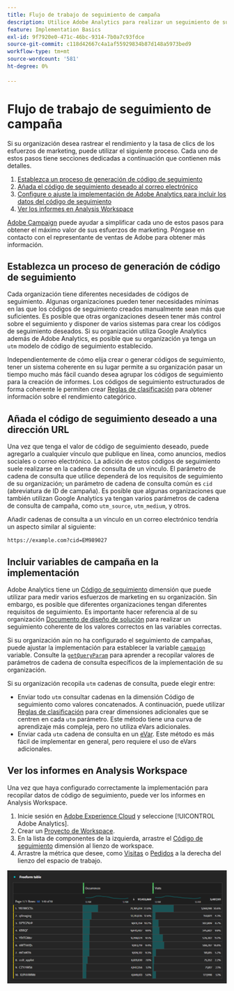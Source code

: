 ```yaml
---
title: Flujo de trabajo de seguimiento de campaña
description: Utilice Adobe Analytics para realizar un seguimiento de sus esfuerzos de marketing.
feature: Implementation Basics
exl-id: 9f7920e0-471c-46bc-9314-7b0a7c93fdce
source-git-commit: c118d42667c4a1af55929834b87d148a5973bed9
workflow-type: tm+mt
source-wordcount: '581'
ht-degree: 0%

---
```


# Flujo de trabajo de seguimiento de campaña

Si su organización desea rastrear el rendimiento y la tasa de clics de los esfuerzos de marketing, puede utilizar el siguiente proceso. Cada uno de estos pasos tiene secciones dedicadas a continuación que contienen más detalles.

1. [Establezca un proceso de generación de código de seguimiento](#establish-a-tracking-code-generation-process)
1. [Añada el código de seguimiento deseado al correo electrónico](#add-the-desired-tracking-code-to-the-email)
1. [Configure o ajuste la implementación de Adobe Analytics para incluir los datos del código de seguimiento](#include-campaign-variables-in-your-implementation)
1. [Ver los informes en Analysis Workspace](#view-the-reports-in-analysis-workspace)

[Adobe Campaign](https://business.adobe.com/products/campaign/adobe-campaign.html) puede ayudar a simplificar cada uno de estos pasos para obtener el máximo valor de sus esfuerzos de marketing. Póngase en contacto con el representante de ventas de Adobe para obtener más información.

## Establezca un proceso de generación de código de seguimiento

Cada organización tiene diferentes necesidades de códigos de seguimiento. Algunas organizaciones pueden tener necesidades mínimas en las que los códigos de seguimiento creados manualmente sean más que suficientes. Es posible que otras organizaciones deseen tener más control sobre el seguimiento y disponer de varios sistemas para crear los códigos de seguimiento deseados. Si su organización utiliza Google Analytics además de Adobe Analytics, es posible que su organización ya tenga un `utm` modelo de código de seguimiento establecido.

Independientemente de cómo elija crear o generar códigos de seguimiento, tener un sistema coherente en su lugar permite a su organización pasar un tiempo mucho más fácil cuando desea agrupar los códigos de seguimiento para la creación de informes. Los códigos de seguimiento estructurados de forma coherente le permiten crear [Reglas de clasificación](/help/components/classifications/crb/classification-rule-builder.md) para obtener información sobre el rendimiento categórico.

## Añada el código de seguimiento deseado a una dirección URL

Una vez que tenga el valor de código de seguimiento deseado, puede agregarlo a cualquier vínculo que publique en línea, como anuncios, medios sociales o correo electrónico. La adición de estos códigos de seguimiento suele realizarse en la cadena de consulta de un vínculo. El parámetro de cadena de consulta que utilice dependerá de los requisitos de seguimiento de su organización; un parámetro de cadena de consulta común es `cid` (abreviatura de ID de campaña). Es posible que algunas organizaciones que también utilizan Google Analytics ya tengan varios parámetros de cadena de consulta de campaña, como `utm_source`, `utm_medium`, y otros.

Añadir cadenas de consulta a un vínculo en un correo electrónico tendría un aspecto similar al siguiente:

```text
https://example.com?cid=EM989027
```

## Incluir variables de campaña en la implementación

Adobe Analytics tiene un [Código de seguimiento](/help/components/dimensions/tracking-code.md) dimensión que puede utilizar para medir varios esfuerzos de marketing en su organización. Sin embargo, es posible que diferentes organizaciones tengan diferentes requisitos de seguimiento. Es importante hacer referencia al de su organización [Documento de diseño de solución](../prepare/solution-design.md) para realizar un seguimiento coherente de los valores correctos en las variables correctas.

Si su organización aún no ha configurado el seguimiento de campañas, puede ajustar la implementación para establecer la variable [`campaign`](/help/implement/vars/page-vars/campaign.md) variable. Consulte la [`getQueryParam`](/help/implement/vars/plugins/getqueryparam.md) para aprender a recopilar valores de parámetros de cadena de consulta específicos de la implementación de su organización.

Si su organización recopila `utm` cadenas de consulta, puede elegir entre:

* Enviar todo `utm` consultar cadenas en la dimensión Código de seguimiento como valores concatenados. A continuación, puede utilizar [Reglas de clasificación](/help/components/classifications/crb/classification-rule-builder.md) para crear dimensiones adicionales que se centren en cada `utm` parámetro. Este método tiene una curva de aprendizaje más compleja, pero no utiliza eVars adicionales.
* Enviar cada `utm` cadena de consulta en un [eVar](/help/components/dimensions/evar.md). Este método es más fácil de implementar en general, pero requiere el uso de eVars adicionales.

## Ver los informes en Analysis Workspace

Una vez que haya configurado correctamente la implementación para recopilar datos de código de seguimiento, puede ver los informes en Analysis Workspace.

1. Inicie sesión en [Adobe Experience Cloud](https://experience.adobe.com) y seleccione [!UICONTROL Adobe Analytics].
1. Crear un [Proyecto de Workspace](/help/analyze/analysis-workspace/build-workspace-project/freeform-overview.md).
1. En la lista de componentes de la izquierda, arrastre el [Código de seguimiento](/help/components/dimensions/tracking-code.md) dimensión al lienzo de workspace.
1. Arrastre la métrica que desee, como [Visitas](/help/components/metrics/visits.md) o [Pedidos](/help/components/metrics/orders.md) a la derecha del lienzo del espacio de trabajo.

![Informe de seguimiento de campaña](../assets/campaign-tracking-report.png)
